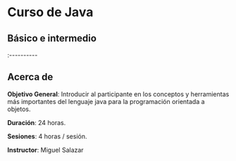 # Curso de Java
## Básico e intermedio

:----------

## Acerca de

**Objetivo General**: Introducir al participante en los conceptos y herramientas más importantes del lenguaje java para la programación orientada a objetos.

**Duración**: 24 horas.

**Sesiones**: 4 horas / sesión.

**Instructor**: Miguel Salazar
